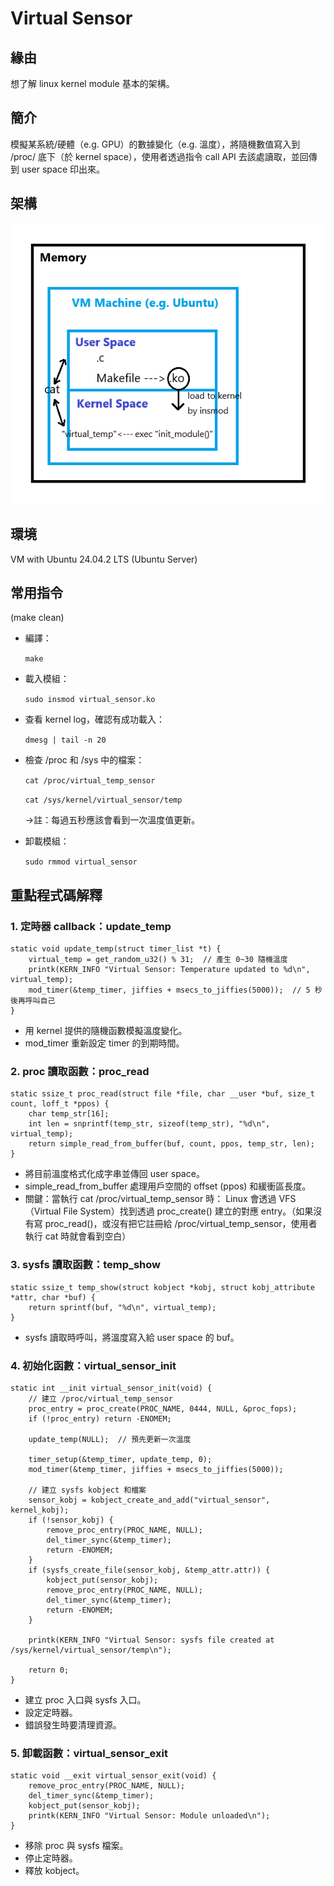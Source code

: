 # Virtual Sensor

## 緣由
想了解 linux kernel module 基本的架構。

## 簡介
模擬某系統/硬體（e.g. GPU）的數據變化（e.g. 溫度），將隨機數值寫入到 /proc/ 底下（於 kernel space），使用者透過指令 call API 去該處讀取，並回傳到 user space 印出來。

## 架構
![img](./process.png)

## 環境
VM with Ubuntu 24.04.2 LTS (Ubuntu Server)


## 常用指令

(make clean)

* 編譯：

    `make`

* 載入模組：

    `sudo insmod virtual_sensor.ko`

* 查看 kernel log，確認有成功載入：

    `dmesg | tail -n 20`

* 檢查 /proc 和 /sys 中的檔案：

    `cat /proc/virtual_temp_sensor`

    `cat /sys/kernel/virtual_sensor/temp`

    →註：每過五秒應該會看到一次溫度值更新。

* 卸載模組：

    `sudo rmmod virtual_sensor`

## 重點程式碼解釋

### 1. 定時器 callback：update_temp

```c=
static void update_temp(struct timer_list *t) {
    virtual_temp = get_random_u32() % 31;  // 產生 0~30 隨機溫度
    printk(KERN_INFO "Virtual Sensor: Temperature updated to %d\n", virtual_temp);
    mod_timer(&temp_timer, jiffies + msecs_to_jiffies(5000));  // 5 秒後再呼叫自己
}
```

* 用 kernel 提供的隨機函數模擬溫度變化。
* mod_timer 重新設定 timer 的到期時間。


### 2. proc 讀取函數：proc_read
``` c=
static ssize_t proc_read(struct file *file, char __user *buf, size_t count, loff_t *ppos) {
    char temp_str[16];
    int len = snprintf(temp_str, sizeof(temp_str), "%d\n", virtual_temp);
    return simple_read_from_buffer(buf, count, ppos, temp_str, len);
}
```
* 將目前溫度格式化成字串並傳回 user space。
* simple_read_from_buffer 處理用戶空間的 offset (ppos) 和緩衝區長度。
* 關鍵：當執行 cat /proc/virtual_temp_sensor 時：
    Linux 會透過 VFS（Virtual File System）找到透過 proc_create() 建立的對應 entry。（如果沒有寫 proc_read()，或沒有把它註冊給 /proc/virtual_temp_sensor，使用者執行 cat 時就會看到空白）

### 3. sysfs 讀取函數：temp_show
``` c=
static ssize_t temp_show(struct kobject *kobj, struct kobj_attribute *attr, char *buf) {
    return sprintf(buf, "%d\n", virtual_temp);
}
```
* sysfs 讀取時呼叫，將溫度寫入給 user space 的 buf。

### 4. 初始化函數：virtual_sensor_init
```c=
static int __init virtual_sensor_init(void) {
    // 建立 /proc/virtual_temp_sensor
    proc_entry = proc_create(PROC_NAME, 0444, NULL, &proc_fops);
    if (!proc_entry) return -ENOMEM;

    update_temp(NULL);  // 預先更新一次溫度

    timer_setup(&temp_timer, update_temp, 0);
    mod_timer(&temp_timer, jiffies + msecs_to_jiffies(5000));

    // 建立 sysfs kobject 和檔案
    sensor_kobj = kobject_create_and_add("virtual_sensor", kernel_kobj);
    if (!sensor_kobj) {
        remove_proc_entry(PROC_NAME, NULL);
        del_timer_sync(&temp_timer);
        return -ENOMEM;
    }
    if (sysfs_create_file(sensor_kobj, &temp_attr.attr)) {
        kobject_put(sensor_kobj);
        remove_proc_entry(PROC_NAME, NULL);
        del_timer_sync(&temp_timer);
        return -ENOMEM;
    }

    printk(KERN_INFO "Virtual Sensor: sysfs file created at /sys/kernel/virtual_sensor/temp\n");

    return 0;
}
```

* 建立 proc 入口與 sysfs 入口。
* 設定定時器。
* 錯誤發生時要清理資源。

### 5. 卸載函數：virtual_sensor_exit
```c=
static void __exit virtual_sensor_exit(void) {
    remove_proc_entry(PROC_NAME, NULL);
    del_timer_sync(&temp_timer);
    kobject_put(sensor_kobj);
    printk(KERN_INFO "Virtual Sensor: Module unloaded\n");
}
```
* 移除 proc 與 sysfs 檔案。
* 停止定時器。
* 釋放 kobject。